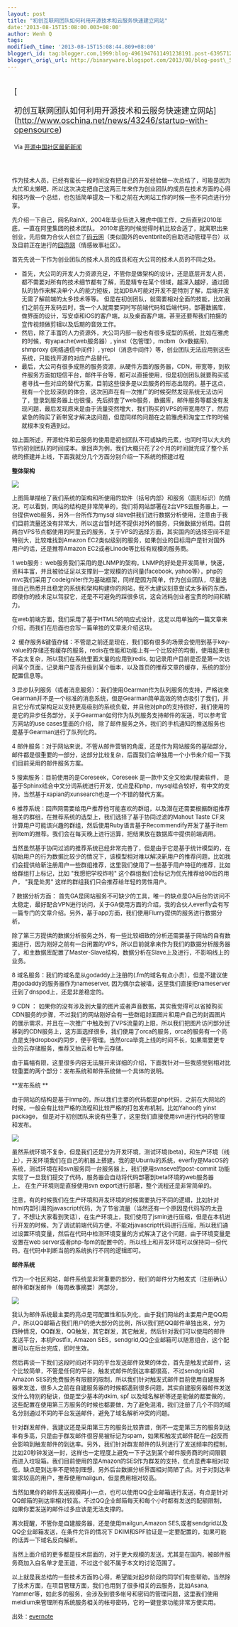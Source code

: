 ```yaml
--- 
layout: post 
title: "初创互联网团队如何利用开源技术和云服务快速建立网站" 
date:'2013-08-15T15:08:00.003+08:00' 
author: Wenh Q
tags:
modified\_time: '2013-08-15T15:08:44.809+08:00' 
blogger\_id: tag:blogger.com,1999:blog-4961947611491238191.post-6395712647158944026
blogger\_orig\_url: http://binaryware.blogspot.com/2013/08/blog-post\_5948.html
---
```

<div style="margin: 10px; padding: 5px;">

<div style="font-size: 18px;">

[

初创互联网团队如何利用开源技术和云服务快速建立网站](http://www.oschina.net/news/43246/startup-with-opensource)

</div>

<div style="font-size: 13px;">

Via [开源中国社区最新新闻](http://www.oschina.net/?from=rss)

</div>

</div>

<div style="font-size: 13px; padding: 15px 0 10px 10px;">

作为技术人员，已经有蛮长一段时间没有把自己的开发经验做一次总结了，可能是因为太忙和太懒吧，所以这次决定把自己这两三年来作为创业团队的成员在技术方面的心得和技巧做一个总结，也包括简单提及一下和之前在大网站工作的时候一些不同点进行分享。



先介绍一下自己，网名RainX，2004年毕业后进入雅虎中国工作，之后直到2010年底，一直在阿里集团的技术团队。
2010年底的时候觉得时机比较合适了，就离职出来创业，先后做为合伙人创立了[码云网](http://mayun.us/)（类似国外的eventbrite的自助活动管理平台）以及目前正在进行的[回声网](http://huisheng.fm/)（情感故事社区）。



首先先说一下作为创业团队的技术人员的成员和在大公司的技术人员的不同之处。



-   首先，大公司的开发人力资源充足，不管你是做架构的设计，还是底层开发人员，都不需要对所有的技术细节都有了解，而是精专在某个领域，越深入越好，通过团队的协作来解决单个人的能力短板，比如DBA可能对开发不是特别了解，后端开发无需了解前端的太多技术等等。
    但是在初创团队，就需要相对全面的技能，比如我们之前在开发码云时，我一个人就需要同时写前端代码和后端代码，部署数据库，做界面的设计，写安卓和iOS的客户端，以及桌面客户端，甚至还要帮我们拍摄的宣传视频做剪辑以及后期的音效工作。
-   然后，除了丰富的人力资源外，大公司内部一般也有很多成型的系统，比如在雅虎的时候，有yapache(web服务器）,
    yinst（包管理），mdbm（kv数据库), shmproxy (网络通信中间件）,
    yrepl（消息中间件）等，创业团队无法应用到这些系统，只能找开源的对应产品替代。
-   最后，大公司有很多成熟的服务资源，从硬件方面的服务器，CDN，带宽等，到软件服务方面如短信平台，邮件平台等，都可以直接使用，但是初创团队就要购买或者寻找一些对应的替代方案，目前这些很多是以云服务的形态出现的。基于这点，我有一个比较深刻的体会，这次回声在有一次推广的时候突然发现系统无法访问了，登录到服务器上也很慢，先后排查了web服务，数据库，邮件服务等都没有发现问题，最后发现原来是由于流量突然增大，我们购买的VPS的带宽用尽了，然后紧急的购买了新带宽才解决这问题，但是同样的问题在之前雅虎和淘宝工作的时候就根本没有遇到过。

如上面所述，开源软件和云服务的使用是初创团队不可或缺的元素，也同时可以大大的节约初创团队的时间成本。拿回声为例，我们大概只花了2个月的时间就完成了整个系统的搭建并上线，下面我就分几个方面分别介绍一下系统的搭建过程



**整体架构**



![](https://www.evernote.com/shard/s44/sh/e74a2901-4f08-4c0e-aa1b-31ff5baf853a/1e526d5350dea093df32d20598820306/res/094b3b64-b412-46a4-ae16-ea74ba751bcc/TechSkel.png?resizeSmall&width=832)



上图简单描绘了我们系统的架构和所使用的软件（括号内部）和服务（圆形标识）的情况，可以看到，网站的结构是非常简单的，我们将网站部署在2台VPS云服务器上，一台提供web服务，另外一台所作为mysql
slave供我们进行数据分析使用，注意由于我们目前流量还没有非常大，所以这台暂时还不提供对外的服务，只做数据分析用。目前两台VPS节点都使用的阿里云的服务，关于VPS的选择方面，其实国内的选择空间不是特别大，比较难找到Amazon
EC2类似级别的服务，如果创业的目标用户是针对国外用户的话，还是推荐Amazon
EC2或者Linode等比较有规模的服务商。



1 web服务 :
 web服务我们采用的是LNMP的架构，LNMP的好处是开发简单，快速，资料丰富，并且被验证足以支撑到一定规模的访问量(facebook,
yahoo等），php的mvc我们采用了codeigniter作为基础框架，同样是因为简单，作为创业团队，尽量选择自己熟悉并且稳定的系统和架构构建你的网站，我不太建议刻意尝试太多新的东西，即使你的技术足以驾驭它，还是不可避免的踩很多坑，这会消耗创业者宝贵的时间和精力。



在web前端方面，我们采用了基于HTML5的响应式设计，这足以用单独的一篇文章来介绍，而我们在后面也会写一篇单独的文章来介绍这块。



2
 缓存服务&键值存储：不管是之前还是现在，我们都有很多的场景会使用到基于key-value的存储还有缓存的服务，redis在性能和功能上有一个比较好的均衡，使用起来也不会太复杂，所以我们在系统里面大量的应用到redis,
如记录用户目前是否是第一次访问某个页面，记录用户是否升级到某个版本，以及首页的推荐文章的缓存，系统的部分配置信息等。



3
异步队列服务（或者消息服务）：我们使用Gearman作为队列服务的支持，严格说来Gearman并不是一个标准的消息系统，但是Gearman简单高效的特点吸引了我们，并且它分布式架构足以支持更高级别的系统负载，并且他对php的支持很好，我们使用的是它的异步任务部分，关于Gearman如何作为队列服务支持邮件的发送，可以参考官方网站的use
cases里面的介绍，
除了邮件服务之外，我们的手机通知的推送服务也是基于Gearman进行了队列化的。



4
邮件服务：对于网站来说，不管从邮件营销的角度，还是作为网站服务的基础部分，邮件都是很重要的一部分，这部分比较复杂，后面我们会单独用一个小节来介绍一下我们目前采用的邮件服务方案。



5 搜索服务：目前使用的是Coreseek，Coreseek 是一款中文全文检索/搜索软件，
是基于Sphinx结合中文分词系统进行开发，优点是和php，mysql结合较好，有中文的支持，当然基于xapian的xunsearch也是一个不错的替代方案。



6
推荐系统：回声网需要给用户推荐他可能喜欢的群组，以及潜在还需要根据群组推荐相关的群组，在推荐系统的选型上，我们选择了基于协同过滤的Mahout
Taste
CF来计算用户可能该兴趣的群组，然后使用Ruby语言基于Recommendify开发了基于item到item的推荐。我们会在每天晚上进行运算，把结果放在数据库中提供前端调用。



当然虽然基于协同过滤的推荐系统已经非常完善了，但是由于它是基于统计模型的，在初始用户的行为数据比较少的情况下，该模型相对难以解决新用户的推荐问题，比如我们会提供给新注册用户一些群组推荐，这里我们使用了一些基于用户特征的推荐，比如给群组打上标记，比如
"我想把学校炸啦" 这个群组我们会标记为优先推荐给90后的用户， "我是处男"
这样的群组我们只会推荐给年轻的男性用户。



7 数据分析方面：
首先GA是网站服务不可缺少的工具，唯一的缺点是GA后台的访问不太稳定，最好配合VPN进行访问，关于GA使用方面的介绍，我的合伙人everfly会有写一篇专门的文章介绍。另外，基于app方面，我们使用Flurry提供的服务进行数据分析。



除了第三方提供的数据分析服务之外，有一些比较细致的分析还需要基于网站的自有数据进行，因为刚好之前有一台闲置的VPS，所以目前就拿来作为我们的数据分析服务器了，和主数据库配置了Master-Slave结构，数据分析在Slave上及进行，不影响线上的业务。



8
域名服务：我们的域名是从godaddy上注册的(.fm的域名有点小贵），但是不建议使用godaddy的服务器作为nameserver,
因为偶尔会被墙，这里我们直接把nameserver迁到了dnspod上，还是非差稳定的。



9 <span style="line-height: 1.428571em;">CDN
： </span>如果你的没有涉及到大量的图片或者声音数据，其实我觉得可以省掉购买CDN服务的步骤，不过我们的网站刚好会有一些群组封面图片和用户自己的封面图片的展示需求，并且在一次推广中触及到了VPS流量的上限，所以我们把图片访问部分迁移到的CDN服务上，这方面选择很多，我们使用了orca的服务，orca的服务有一个亮点是支持dropbox的同步，便于管理。当然orca毕竟上线的时间不长，如果需要更专业的云存储服务，推荐又拍云和七牛云存储。



由于篇幅有限，这里很多内容无法展开来详细的介绍，下面我针对一些我感觉到相对比较重要的两个部分：发布系统和邮件系统做一个具体的说明。



**发布系统 **



由于网站的结构是基于lnmp的，所以我们主要的代码都是php代码，之前在大网站的时候，一般会有比较严格的流程和比较严格的打包发布机制，比如Yahoo的
yinst package，
但是对于初创团队来说有些重了，这里我们直接使用svn进行代码的管理和发布。



![](https://www.evernote.com/shard/s44/sh/e74a2901-4f08-4c0e-aa1b-31ff5baf853a/1e526d5350dea093df32d20598820306/res/9670bbde-3201-455e-a48f-fdfc7aacb1f3/PubSkel.png?resizeSmall&width=832)



虽然系统环境不复杂，但是我们还是分为开发环境，测试环境(beta)，和生产环境（线上），开发环境我们在自己的机器上搭建，我的是Ubuntu的系统，everfly是MacOS的系统，测试环境在和svn服务同一台服务器上，我们使用svnseve的post-commit
功能实现了一旦我们提交了代码，服务器会自动将代码部署到beta环境的web服务器上， 在生产环境则是直接使用svn
export进行部署，整个流程还是非常简单的。



注意，有的时候我们在生产环境和开发环境的时候需要执行不同的逻辑，比如针对html内部引用的javascript代码，为了节省流量（当然还有一个原因是代码写的太丑了，不想让大家看到笑话），在生产环境上，我们使用了jsmin进行压缩，但是在本机进行开发的时候，为了调试前端代码方便，不能对javascript代码进行压缩，所以我们通过设置环境变量，然后在代码中检测环境变量的方式解决了这个问题，由于环境变量是设置在web
server或者php-fpm的配置中的，所以线上和开发环境可以保持同一份代码，在代码中判断当前的系统执行不同的逻辑即可。



**邮件系统**



作为一个社区网站，邮件系统是非常重要的部分，我们的邮件分为触发式（注册确认）邮件和群发邮件（每周故事摘要）两部分，



![](https://www.evernote.com/shard/s44/sh/e74a2901-4f08-4c0e-aa1b-31ff5baf853a/1e526d5350dea093df32d20598820306/res/5715324f-e660-42cf-8a2d-67bf27160567/MailSkel.png?resizeSmall&width=832)



我认为邮件系统最主要的亮点是可配置性和队列化，由于我们网站的主要用户是QQ用户，所以QQ邮箱占我们用户的绝大部分的比例，所以我们把QQ邮件单独出来，分为四种情况，QQ群发，QQ触发，其它群发，其它触发，然后针对我们可以使用的邮件发送平台，本机Postfix,
Amazon
SES，sendgrid,QQ企业邮箱可以随意组合，这个配置可以在后台完成，即时生效。



然后再谈一下我们这段时间对不同的平台发送邮件效果的体会，首先是触发式邮件，这个比较简单，不管是任何的平台，触发式邮件的到达率都很高，不过sendgrid和Amazon
SES的免费服务有限额的限制，所以我们针对触发式邮件目前使用自建服务器来发送，很多人之前在自建服务器的时候都遇到很多问题，其实自建服务器邮件发送没什么特别的秘诀，但是至少基本的dkim,
spf 以及域名解析等还是能做的都要做的，
这些配置在使用第三方服务的时候也都要做，为了避免混淆，我们注册了几个不同的域名分别通过不同的平台发送邮件，避免了域名解析冲突的问题。



针对群发邮件，我建议还是采用第三方的服务比较靠谱，倒不一定是第三方的服务到达率有多高，只是由于群发邮件很容易被标记为spam，如果和触发式邮件配在一起反而会影响到触发邮件的到达率。另外，我们针对群发邮件的队列进行了发送频率的控制，比如20秒钟发送一封，这样也一定程度上避免一下子达到某个邮件服务商的时间限额而进入垃圾箱。我们目前使用的是Amazon的SES作为群发的支持，优点是费率相对较低，缺点是到达率不是特别理想，另外后台数据分析界面相对简陋了点。对于对到达率需求较高的用户，推荐使用mailgun，但是费用相对较高。



当然如果你的邮件发送规模再小一点，也可以使用QQ企业邮箱进行发送，有点是针对QQ邮箱的到达率相对较高。不过QQ企业邮箱每天和每个小时都有发送的配额限制，如果你要发送的邮件过多应该是无法支撑的。



再次提醒，不管你是自建服务器，还是使用mailgun,Amazon
SES,或者sendgrid以及QQ企业邮箱发送，在条件允许的情况下
DKIM和SPF验证是一定要配置的，如果可能的话弄一下域名反向解析。



当然上面介绍的更多都是技术层面的，对于更大规模的发送，尤其是在国内，被邮件服务商加入白名单才是王道，不过这个就不属于本文的讨论范围了。



以上就是我总结的一些技术方面的心得，希望能对起步阶段的同学们有些帮助，当然除了技术方面，在项目管理方面，我们也用到了很多相关的云服务，比如Asana,
Yammer等，如此多的服务，会涉及到很多帐号和密码的管理问题，这里我们使用meldium来管理所有系统服务相关的帐号密码，它的一键登录功能非常方便实用。

出处：[evernote](https://www.evernote.com/shard/s44/sh/e74a2901-4f08-4c0e-aa1b-31ff5baf853a/1e526d5350dea093df32d20598820306)

</div>
